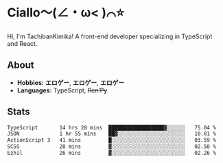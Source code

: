 # Ciallo～(∠・ω< )⌒⭐️

Hi, I'm TachibanKimika! A front-end developer specializing in TypeScript and React.

## About
- **Hobbies:** **エロゲー**, **エロゲー**, **エロゲー**
- **Languages:** TypeScript, ~~Ren’Py~~

## Stats
<!--START_SECTION:waka-->

```txt
TypeScript       14 hrs 28 mins  ██████████████████▓░░░░░░   75.04 %
JSON             1 hr 55 mins    ██▓░░░░░░░░░░░░░░░░░░░░░░   10.01 %
ActionScript 3   41 mins         █░░░░░░░░░░░░░░░░░░░░░░░░   03.59 %
SCSS             28 mins         ▓░░░░░░░░░░░░░░░░░░░░░░░░   02.50 %
Ezhil            26 mins         ▓░░░░░░░░░░░░░░░░░░░░░░░░   02.26 %
```

<!--END_SECTION:waka-->

<!-- ![Metrics](https://metrics.lecoq.io/TachibanaKimika?template=classic&base.activity=0&base.community=0&base.repositories=0&languages=1&isocalendar=1&isocalendar.duration=half-year&languages.limit=8&languages.sections=most-used&languages.colors=github&languages.threshold=0%25&languages.indepth=false&languages.recent.load=300&languages.recent.days=14&config.timezone=Asia%2FShanghai)
 -->
